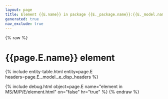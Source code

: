 ```yaml
---
layout: page
title: Element {{E.name}} in package {{E._package.name}}:{{E._model.name}}:{{E._model._ms.name}}
generated: true
nav_exclude: true
---
```

{% raw %}
<h1>{{page.E.name}} element</h1>
{% include entity-table.html entity=page.E headers=page.E._model._e_disp_headers %}

{% include debug.html object=page.E name="element in MS/M/P/E/element.html" on="false" hr="true" %}
{% endraw %}